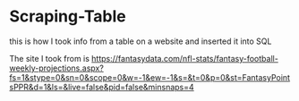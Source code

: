 # Scraping-Table
this is how I took info from a table on a website and inserted it into SQL

The site I took from is https://fantasydata.com/nfl-stats/fantasy-football-weekly-projections.aspx?fs=1&stype=0&sn=0&scope=0&w=-1&ew=-1&s=&t=0&p=0&st=FantasyPointsPPR&d=1&ls=&live=false&pid=false&minsnaps=4

